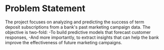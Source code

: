 # Problem Statement 
The project focuses on analyzing and predicting the success of term deposit subscriptions from a bank's past marketing campaign data. The objective is two-fold:
-To build predictive models that forecast customer responses,
-And more importantly, to extract insights that can help the bank improve the effectiveness of future marketing campaigns.
